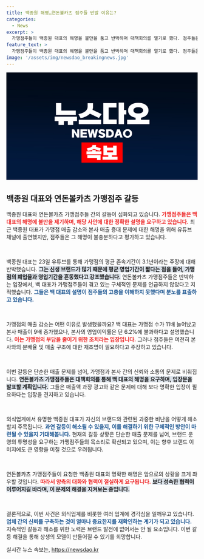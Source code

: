 ```yaml
---
title: 백종원 해명…연돈볼카츠 점주들 반발 이유는?
categories:
  - News
excerpt: >
  가맹점주들이 백종원 대표의 해명을 불만을 품고 반박하며 대책회의를 열기로 했다. 점주들은 매출 감소와 관련된 중요한 논점을 외면했다고 주장하며 입장문 발표를 예고했다. 과연 백 대표는 이 갈등의 매듭을 풀 수 있을까? 클릭해서 진실을 확인해보세요!
feature_text: >
  가맹점주들이 백종원 대표의 해명을 불만을 품고 반박하며 대책회의를 열기로 했다. 점주들은 매출 감소와 관련된 중요한 논점을 외면했다고 주장하며 입장문 발표를 예고했다. 과연 백 대표는 이 갈등의 매듭을 풀 수 있을까? 클릭해서 진실을 확인해보세요!
image: '/assets/img/newsdao_breakingnews.jpg'
---
```


<p><img src="/assets/img/newsdao_breakingnews.jpg" alt="implanttips 속보" /></p>

<h2 data-ke-size="size26">백종원 대표와 연돈볼카츠 가맹점주 갈등</h2>

<p>백종원 대표와 연돈볼카츠 가맹점주들 간의 갈등이 심화되고 있습니다. <b><span style="color: #ee2323;">가맹점주들은 백 대표의 해명에 불만을 제기하며, 해당 사안에 대한 정확한 설명을 요구하고 있습니다.</span></b> 최근 백종원 대표가 가맹점 매출 감소와 본사 매출 증대 문제에 대한 해명을 위해 유튜브 채널에 출연했지만, 점주들은 그 해명이 불충분하다고 평가하고 있습니다.</p>

<p data-ke-size="size16">&nbsp;</p>

<p>백종원 대표는 23일 유튜브를 통해 가맹점의 평균 존속기간이 3.1년이라는 주장에 대해 반박했습니다. <b><span style="background-color: #21538527;">그는 신생 브랜드가 많기 때문에 평균 영업기간이 짧다는 점을 들어, 가맹점의 폐업율과 영업기간을 혼동했다고 강조했습니다.</span></b> 연돈볼카츠 가맹점주들은 반박하는 입장에서, 백 대표가 가맹점주들이 겪고 있는 구체적인 문제를 언급하지 않았다고 지적했습니다. <b><span style="color: #1a5490;">그들은 백 대표의 설명이 점주들의 고충을 이해하지 못했다며 분노를 표출하고 있습니다.</span></b></p>

<p data-ke-size="size16">&nbsp;</p>

<p>가맹점의 매출 감소는 어떤 이유로 발생했을까요? 백 대표는 가맹점 수가 11배 늘어났고 본사 매출이 9배 증가했으나, 본사의 영업이익률은 단 6.2%에 불과하다고 설명했습니다. <b><span style="color: #ee2323;">이는 가맹점의 부담을 줄이기 위한 조치라는 입장입니다.</span></b> 그러나 점주들은 여전히 본사와의 분배율 및 매출 구조에 대한 재조명이 필요하다고 주장하고 있습니다.</p>

<p data-ke-size="size16">&nbsp;</p>

<p>이번 갈등은 단순한 매출 문제를 넘어, 가맹점과 본사 간의 신뢰와 소통의 문제로 비춰집니다. <b><span style="background-color: #21538527;">연돈볼카츠 가맹점주들은 대책회의를 통해 백 대표의 해명을 요구하며, 입장문을 발표할 계획입니다.</span></b> 그들은 매출액 과장 광고와 같은 문제에 대해 보다 명확한 입장이 필요하다는 입장을 견지하고 있습니다.</p>

<p data-ke-size="size16">&nbsp;</p>

<p>외식업계에서 유명한 백종원 대표가 자신의 브랜드와 관련된 과중한 비난을 어떻게 해소할지 주목됩니다. <b><span style="color: #1a5490;">과연 갈등이 해소될 수 있을지, 이를 해결하기 위한 구체적인 방안이 마련될 수 있을지 기대해봅니다.</span></b> 현재의 갈등 상황은 단순한 매출 문제를 넘어, 브랜드 운영의 투명성을 요구하는 가맹점주들의 목소리로 확산되고 있으며, 이는 향후 브랜드 이미지에도 큰 영향을 미칠 것으로 우려됩니다. </p>

<p data-ke-size="size16">&nbsp;</p>

<p>연돈볼카츠 가맹점주들이 요청한 백종원 대표의 명확한 해명은 앞으로의 상황을 크게 좌우할 것입니다. <b><span style="color: #ee2323;">따라서 양측의 대화와 협력이 절실하게 요구됩니다.</span></b> <b><span style="background-color: #21538527;">보다 성숙한 협력이 이루어지길 바라며, 이 문제의 해결을 지켜보는 중입니다.</span></b></p>

<p data-ke-size="size16">&nbsp;</p>

<p>결론적으로, 이번 사건은 외식업계를 비롯한 여러 업계에 경각심을 일깨우고 있습니다. <b><span style="color: #1a5490;">업체 간의 신뢰를 구축하는 것이 얼마나 중요한지를 재확인하는 계기가 되고 있습니다.</span></b> 지속적인 갈등과 해소를 위한 노력은 브랜드 발전에 없어서는 안 될 요소입니다. 이번 갈등 해결을 통해 상생의 모델이 만들어질 수 있기를 희망합니다. </p>
실시간 뉴스 속보는, <a href="https://newsdao.kr" rel="dofollow">https://newsdao.kr</a>


